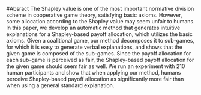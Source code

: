 
#Absract
The Shapley value is one of the most important normative division scheme in cooperative game theory, satisfying basic axioms. However, some allocation according to the Shapley value may seem unfair to humans.
In this paper, we develop an automatic method that generates intuitive explanations for a Shapley-based payoff allocation, which utilizes the basic axioms.
Given a coalitional game, our method decomposes it to sub-games, for which it is easy to generate verbal explanations, and shows that the given game is composed of the sub-games. Since the payoff allocation for each sub-game is perceived as fair, the Shapley-based payoff allocation for the given game should seem fair as well.
We run an experiment with $210$ human participants and show that when applying our method, humans perceive Shapley-based payoff allocation as significantly more fair than when using a general standard explanation.
